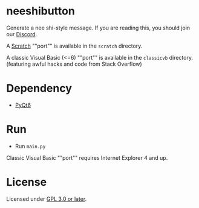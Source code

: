 # neeshibutton

Generate a nee shi-style message. If you are reading this, you should join our [Discord](https://discord.gg/Fyt7Sfrbd3).

A [Scratch](https://scratch.mit.edu/) ""port"" is available in the `scratch` directory.

A classic Visual Basic (<=6) ""port"" is available in the `classicvb` directory. (featuring awful hacks and code from Stack Overflow)

# Dependency

* [PyQt6](https://pypi.org/project/PyQt6/)

# Run

* Run `main.py`

Classic Visual Basic ""port"" requires Internet Explorer 4 and up.

# License

Licensed under [GPL 3.0 or later](https://www.gnu.org/licenses/gpl-3.0).
